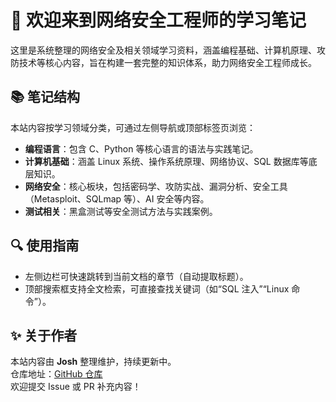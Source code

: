 # 👋 欢迎来到网络安全工程师的学习笔记

这里是系统整理的网络安全及相关领域学习资料，涵盖编程基础、计算机原理、攻防技术等核心内容，旨在构建一套完整的知识体系，助力网络安全工程师成长。


## 📚 笔记结构

本站内容按学习领域分类，可通过左侧导航或顶部标签页浏览：

- **编程语言**：包含 C、Python 等核心语言的语法与实践笔记。
- **计算机基础**：涵盖 Linux 系统、操作系统原理、网络协议、SQL 数据库等底层知识。
- **网络安全**：核心板块，包括密码学、攻防实战、漏洞分析、安全工具（Metasploit、SQLmap 等）、AI 安全等内容。
- **测试相关**：黑盒测试等安全测试方法与实践案例。


## 🔍 使用指南

- 左侧边栏可快速跳转到当前文档的章节（自动提取标题）。
- 顶部搜索框支持全文检索，可直接查找关键词（如“SQL 注入”“Linux 命令”）。


## ✨ 关于作者

本站内容由 **Josh** 整理维护，持续更新中。  
仓库地址：[GitHub 仓库](https://github.com/Superior-Josh/Cyber-Security-Engineer)  
欢迎提交 Issue 或 PR 补充内容！